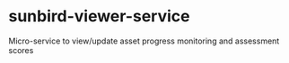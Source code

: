 # sunbird-viewer-service
Micro-service to view/update asset progress monitoring and assessment scores
